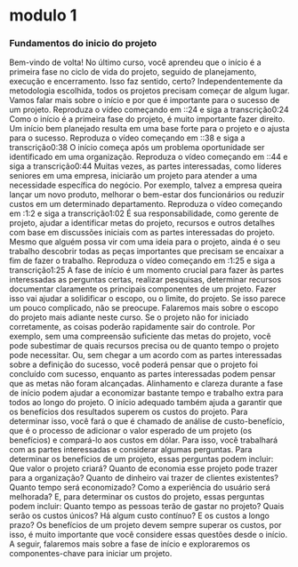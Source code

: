 # modulo 1
### Fundamentos do inicio do projeto

Bem-vindo de volta! No último curso, você aprendeu que o início é a primeira fase no ciclo de vida do projeto, seguido de planejamento, execução e encerramento. Isso faz sentido, certo? Independentemente da metodologia escolhida, todos os projetos precisam começar de algum lugar. Vamos falar mais sobre o início e por que é importante para o sucesso de um projeto.
Reproduza o vídeo começando em ::24 e siga a transcrição0:24
Como o início é a primeira fase do projeto, é muito importante fazer direito. Um início bem planejado resulta em uma base forte para o projeto e o ajusta para o sucesso.
Reproduza o vídeo começando em ::38 e siga a transcrição0:38
O início começa após um problema oportunidade ser identificado em uma organização.
Reproduza o vídeo começando em ::44 e siga a transcrição0:44
Muitas vezes, as partes interessadas, como líderes seniores em uma empresa, iniciarão um projeto para atender a uma necessidade específica do negócio. Por exemplo, talvez a empresa queira lançar um novo produto, melhorar o bem-estar dos funcionários ou reduzir custos em um determinado departamento.
Reproduza o vídeo começando em :1:2 e siga a transcrição1:02
É sua responsabilidade, como gerente de projeto, ajudar a identificar metas do projeto, recursos e outros detalhes com base em discussões iniciais com as partes interessadas do projeto. Mesmo que alguém possa vir com uma ideia para o projeto, ainda é o seu trabalho descobrir todas as peças importantes que precisam se encaixar a fim de fazer o trabalho.
Reproduza o vídeo começando em :1:25 e siga a transcrição1:25
A fase de início é um momento crucial para fazer às partes interessadas as perguntas certas, realizar pesquisas, determinar recursos documentar claramente os principais componentes de um projeto. Fazer isso vai ajudar a solidificar o escopo, ou o limite, do projeto. Se isso parece um pouco complicado, não se preocupe. Falaremos mais sobre o escopo do projeto mais adiante neste curso. Se o projeto não for iniciado corretamente, as coisas poderão rapidamente sair do controle. Por exemplo, sem uma compreensão suficiente das metas do projeto, você pode subestimar de quais recursos precisa ou de quanto tempo o projeto pode necessitar. Ou, sem chegar a um acordo com as partes interessadas sobre a definição do sucesso, você poderá pensar que o projeto foi concluído com sucesso, enquanto as partes interessadas podem pensar que as metas não foram alcançadas. Alinhamento e clareza durante a fase de início podem ajudar a economizar bastante tempo e trabalho extra para todos ao longo do projeto. O início adequado também ajuda a garantir que os benefícios dos resultados superem os custos do projeto. Para determinar isso, você fará o que é chamado de análise de custo-benefício, que é o processo de adicionar o valor esperado de um projeto (os benefícios) e compará-lo aos custos em dólar. Para isso, você trabalhará com as partes interessadas e considerar algumas perguntas. Para determinar os benefícios de um projeto, essas perguntas podem incluir: Que valor o projeto criará? Quanto de economia esse projeto pode trazer para a organização? Quanto de dinheiro vai trazer de clientes existentes? Quanto tempo será economizado? Como a experiência do usuário será melhorada? E, para determinar os custos do projeto, essas perguntas podem incluir: Quanto tempo as pessoas terão de gastar no projeto? Quais serão os custos únicos? Há algum custo contínuo? E os custos a longo prazo? Os benefícios de um projeto devem sempre superar os custos, por isso, é muito importante que você considere essas questões desde o início. A seguir, falaremos mais sobre a fase de início e exploraremos os componentes-chave para iniciar um projeto.

